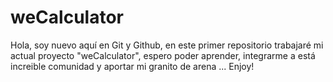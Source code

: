 # weCalculator
Hola, soy nuevo aquí en Git y Github, en este primer repositorio trabajaré mi actual proyecto "weCalculator", espero poder aprender, integrarme a está increible comunidad y aportar mi granito de arena ... Enjoy!
